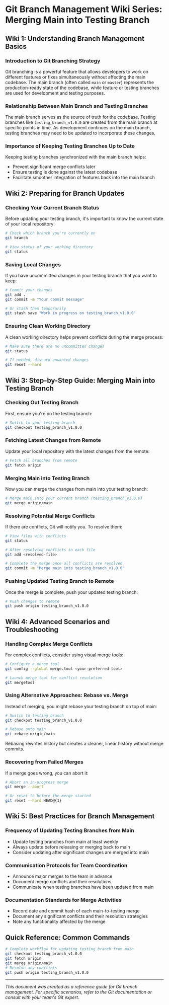 # Git Branch Management Wiki Series: Merging Main into Testing Branch

## Wiki 1: Understanding Branch Management Basics

### Introduction to Git Branching Strategy
Git branching is a powerful feature that allows developers to work on different features or fixes simultaneously without affecting the main codebase. The main branch (often called `main` or `master`) represents the production-ready state of the codebase, while feature or testing branches are used for development and testing purposes.

### Relationship Between Main Branch and Testing Branches
The main branch serves as the source of truth for the codebase. Testing branches like `testing_branch_v1.0.0` are created from the main branch at specific points in time. As development continues on the main branch, testing branches may need to be updated to incorporate these changes.

### Importance of Keeping Testing Branches Up to Date
Keeping testing branches synchronized with the main branch helps:
- Prevent significant merge conflicts later
- Ensure testing is done against the latest codebase
- Facilitate smoother integration of features back into the main branch

## Wiki 2: Preparing for Branch Updates

### Checking Your Current Branch Status
Before updating your testing branch, it's important to know the current state of your local repository:

```bash
# Check which branch you're currently on
git branch

# View status of your working directory
git status
```

### Saving Local Changes
If you have uncommitted changes in your testing branch that you want to keep:

```bash
# Commit your changes
git add .
git commit -m "Your commit message"

# Or stash them temporarily
git stash save "Work in progress on testing_branch_v1.0.0"
```

### Ensuring Clean Working Directory
A clean working directory helps prevent conflicts during the merge process:

```bash
# Make sure there are no uncommitted changes
git status

# If needed, discard unwanted changes
git reset --hard
```

## Wiki 3: Step-by-Step Guide: Merging Main into Testing Branch

### Checking Out Testing Branch
First, ensure you're on the testing branch:

```bash
# Switch to your testing branch
git checkout testing_branch_v1.0.0
```

### Fetching Latest Changes from Remote
Update your local repository with the latest changes from the remote:

```bash
# Fetch all branches from remote
git fetch origin
```

### Merging Main into Testing Branch
Now you can merge the changes from main into your testing branch:

```bash
# Merge main into your current branch (testing_branch_v1.0.0)
git merge origin/main
```

### Resolving Potential Merge Conflicts
If there are conflicts, Git will notify you. To resolve them:

```bash
# View files with conflicts
git status

# After resolving conflicts in each file
git add <resolved-file>

# Complete the merge once all conflicts are resolved
git commit -m "Merge main into testing_branch_v1.0.0"
```

### Pushing Updated Testing Branch to Remote
Once the merge is complete, push your updated testing branch:

```bash
# Push changes to remote
git push origin testing_branch_v1.0.0
```

## Wiki 4: Advanced Scenarios and Troubleshooting

### Handling Complex Merge Conflicts
For complex conflicts, consider using visual merge tools:

```bash
# Configure a merge tool
git config --global merge.tool <your-preferred-tool>

# Launch merge tool for conflict resolution
git mergetool
```

### Using Alternative Approaches: Rebase vs. Merge
Instead of merging, you might rebase your testing branch on top of main:

```bash
# Switch to testing branch
git checkout testing_branch_v1.0.0

# Rebase onto main
git rebase origin/main
```

Rebasing rewrites history but creates a cleaner, linear history without merge commits.

### Recovering from Failed Merges
If a merge goes wrong, you can abort it:

```bash
# Abort an in-progress merge
git merge --abort

# Or reset to before the merge started
git reset --hard HEAD@{1}
```

## Wiki 5: Best Practices for Branch Management

### Frequency of Updating Testing Branches from Main
- Update testing branches from main at least weekly
- Always update before releasing or merging back to main
- Consider updating after significant changes are merged into main

### Communication Protocols for Team Coordination
- Announce major merges to the team in advance
- Document merge conflicts and their resolutions
- Communicate when testing branches have been updated from main

### Documentation Standards for Merge Activities
- Record date and commit hash of each main-to-testing merge
- Document any significant conflicts and their resolution strategies
- Note any functionality affected by the merge

## Quick Reference: Common Commands

```bash
# Complete workflow for updating testing branch from main
git checkout testing_branch_v1.0.0
git fetch origin
git merge origin/main
# Resolve any conflicts
git push origin testing_branch_v1.0.0
```

---

*This document was created as a reference guide for Git branch management. For specific scenarios, refer to the Git documentation or consult with your team's Git expert.*
